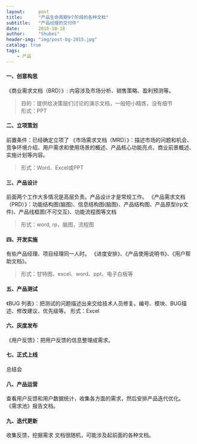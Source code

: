 ```yaml
---  
layout:     post  
title:      "产品生命周期9个阶段的各种文档"  
subtitle:   "产品经理的交付件"  
date:       2016-10-18  
author:     "Shubei"  
header-img: "img/post-bg-2015.jpg"  
catalog: true  
tags:  
    - 产品    
---  
```

#### 一、创意构思
《商业需求文档（BRD）》: 内容涉及市场分析、销售策略、盈利预测等。

> 目的：提供给决策层们讨论的演示文档，一般短小精炼，没有细节  
> 形式：PPT

#### 二、立项策划
前置条件：已经确定立项了
《市场需求文档（MRD）》：描述市场的问题和机会、竞争环境介绍、用户需求和使用场景的概述、产品核心功能亮点、商业前景概述、实施计划等内容。
> 形式：Word、Excel或PPT

#### 三、产品设计
前面两个工作大多情况是高层负责。产品设计才是常规工作。
《产品需求文档（PRD）》：功能结构图(脑图)、信息结构图(脑图)、产品结构图、产品原型(rp文件)、产品线框图(不可交互)、功能流程图等文档
> 形式：word, rp，脑图，流程图

#### 四、开发实施
有些产品经理、项目经理同一人时。
《进度安排》、《产品使用说明书》、《用户帮助文档》。
> 形式：甘特图、excel、word、ppt、电子白板等

#### 五、产品测试
《BUG 列表》：把测试的问题描述出来交给技术人员修复。编号、模块、BUG描述、修改建议、优先级等。
形式：Excel

#### 六、灰度发布
《用户反馈》：把用户反馈的信息整理成需求。

#### 七、正式上线
总结会

#### 八、产品运营
查看用户反馈和用户数据统计，收集各方面的需求，然后安排产品迭代优化。
《需求池》报告文档。

#### 九、迭代更新
收集反馈，挖掘需求
文档很随机，可能涉及起前面的各种文档。
